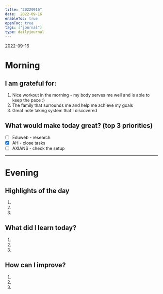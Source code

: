 ```yaml
---
title: "20220916"
date:  2022-09-16
enableToc: true
openToc: true
tags: ["journal"]
type: dailyjournal
---
```


 2022-09-16
# Morning
## I am grateful for:
1. Nice workout in the morning - my body serves me well and is able to keep the pace :)
2. The family that surrounds me and help me achieve my goals 
3. Great note taking system that I discovered 

## What would make today great? (top 3 priorities)
- [ ] Eduweb - research
- [x] AH - close tasks 
- [ ] AXIANS - check the setup 

---
# Evening
## Highlights of the day
1.  
2.  
3.  

## What did I learn today?
1.  
2. 
3. 

## How can I improve?
1.  
2.  
3.  